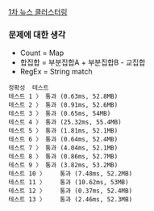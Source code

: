 [1차 뉴스 클러스터링](https://programmers.co.kr/learn/courses/30/lessons/17677)

### 문제에 대한 생각
- Count = Map
- 합집합 = 부분집합A + 부분집합B - 교집합
- RegEx = String match

```
정확성  테스트
테스트 1 〉	통과 (0.63ms, 52.8MB)
테스트 2 〉	통과 (0.91ms, 52.6MB)
테스트 3 〉	통과 (0.65ms, 54MB)
테스트 4 〉	통과 (25.32ms, 55.4MB)
테스트 5 〉	통과 (1.81ms, 52.1MB)
테스트 6 〉	통과 (0.64ms, 52.4MB)
테스트 7 〉	통과 (4.04ms, 52.1MB)
테스트 8 〉	통과 (0.86ms, 52.7MB)
테스트 9 〉	통과 (3.82ms, 53.2MB)
테스트 10 〉	통과 (7.48ms, 52.2MB)
테스트 11 〉	통과 (10.62ms, 53MB)
테스트 12 〉	통과 (0.37ms, 52.4MB)
테스트 13 〉	통과 (2.46ms, 52.3MB)
```